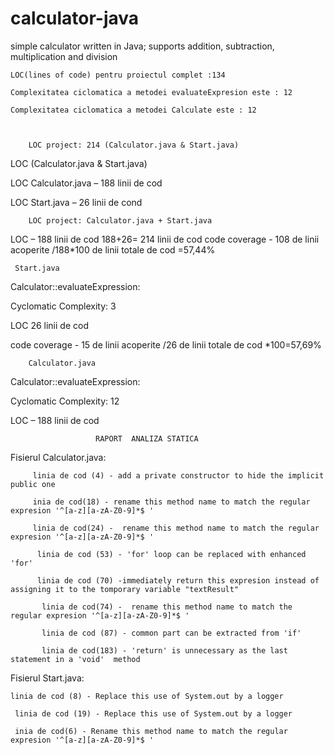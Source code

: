 # calculator-java
simple calculator written in Java; supports addition, subtraction, multiplication and division


    LOC(lines of code) pentru proiectul complet :134

    Complexitatea ciclomatica a metodei evaluateExpresion este : 12

    Complexitatea ciclomatica a metodei Calculate este : 12



        LOC project: 214 (Calculator.java & Start.java)

 LOC (Calculator.java & Start.java)

LOC Calculator.java – 188 linii de cod

LOC Start.java – 26 linii de cond


        LOC project: Calculator.java + Start.java

LOC – 188 linii de cod
188+26= 214 linii de cod
code coverage - 108 de linii acoperite /188*100 de linii totale de cod =57,44%


     Start.java

Calculator::evaluateExpression:

Cyclomatic Complexity: 3

LOC 26 linii de cod

code coverage - 15 de linii acoperite /26 de linii totale de cod *100=57,69%




        Calculator.java

Calculator::evaluateExpression:

Cyclomatic Complexity: 12


LOC – 188 linii de cod


                       RAPORT  ANALIZA STATICA


  Fisierul Calculator.java:

         linia de cod (4) - add a private constructor to hide the implicit public one

         inia de cod(18) - rename this method name to match the regular expresion '^[a-z][a-zA-Z0-9]*$ '

         linia de cod(24) -  rename this method name to match the regular expresion '^[a-z][a-zA-Z0-9]*$ '

          linia de cod (53) - 'for' loop can be replaced with enhanced 'for'

          linia de cod (70) -immediately return this expresion instead of assigning it to the tomporary variable "textResult"

           linia de cod(74) -  rename this method name to match the regular expresion '^[a-z][a-zA-Z0-9]*$ '

           linia de cod (87) - common part can be extracted from 'if'

           linia de cod(183) - 'return' is unnecessary as the last statement in a 'void'  method


Fisierul Start.java:

    linia de cod (8) - Replace this use of System.out by a logger

     linia de cod (19) - Replace this use of System.out by a logger

     inia de cod(6) - Rename this method name to match the regular expresion '^[a-z][a-zA-Z0-9]*$ '
